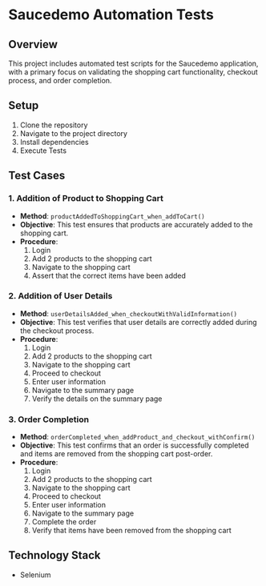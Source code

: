 # Saucedemo Automation Tests

## Overview
This project includes automated test scripts for the Saucedemo application, with a primary focus on validating the shopping cart functionality, checkout process, and order completion.

## Setup
1. Clone the repository
2. Navigate to the project directory
3. Install dependencies
4. Execute Tests

## Test Cases
### 1. Addition of Product to Shopping Cart
- **Method**: `productAddedToShoppingCart_when_addToCart()`
- **Objective**: This test ensures that products are accurately added to the shopping cart.
- **Procedure**:
    1. Login
    2. Add 2 products to the shopping cart
    3. Navigate to the shopping cart
    4. Assert that the correct items have been added

### 2. Addition of User Details
- **Method**: `userDetailsAdded_when_checkoutWithValidInformation()`
- **Objective**: This test verifies that user details are correctly added during the checkout process.
- **Procedure**:
    1. Login
    2. Add 2 products to the shopping cart
    3. Navigate to the shopping cart
    4. Proceed to checkout
    5. Enter user information
    6. Navigate to the summary page
    7. Verify the details on the summary page

### 3. Order Completion
- **Method**: `orderCompleted_when_addProduct_and_checkout_withConfirm()`
- **Objective**: This test confirms that an order is successfully completed and items are removed from the shopping cart post-order.
- **Procedure**:
    1. Login
    2. Add 2 products to the shopping cart
    3. Navigate to the shopping cart
    4. Proceed to checkout
    5. Enter user information
    6. Navigate to the summary page
    7. Complete the order
    8. Verify that items have been removed from the shopping cart

## Technology Stack
- Selenium
